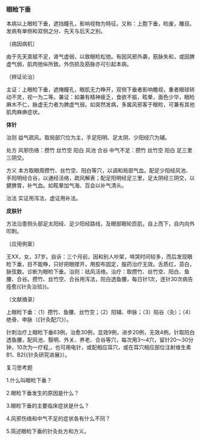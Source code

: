 ### 眼睑下垂

本病以上眼睑下垂，遮挡瞳孔，影响视物为特征。又称：上胞下垂，睑废，雕目。发病有单侧和双侧之分、先天与后天之别。

〔病因病机〕

由于先天禀赋不足，肾气虚弱，以致眼睑松弛。有因风邪外袭，筋脉失和，或因脾虚气弱，肌肉弛纵所致。外伤损及筋脉亦可引起本病。

〔辨证论治〕

主证：上眼睑下垂，遮掩瞳孔，眼肌无力睁开，双侧下垂者影响瞻视，重者眼球转动不灵，视一为二等。兼证：如兼有精神疲乏，食欲不振，眩晕，面色少华，眼睑麻木不仁，脉虚无力者为脾虚气弱。如突然发病，多属风邪客于眼睑，可兼有其他肌肉麻痹症状。

**体针**

治则   益气疏风。取局部穴位为主，手足阳明、足太阴、少阳经穴为辅。

处方   风邪伤络：攒竹   丝竹空    阳白    风池   合谷    中气不足：攒竹    丝竹空    阳白    足三里    三阴交。

方义    本方取眼周攒竹、丝竹空、阳白等穴，以调和局部气血。配足少阳经风池、手阳明经合谷，以通经活络，疏风解表；配足阳明经足三里，足太阴经三阴交，以健脾胃，补气血。如眩晕加气海、百会以补气清头。

治法    实证用泻法，虚证用补法。

**皮肤针**

方法沿患侧头部足太阳经、足少阳经路线，及眼部眼轮匝肌，自上而下，自内向外叩刺。

〔应用例案〕

王XX，女，37岁。自诉：三个月前，因和别人吵架，啼哭时间较多，而后发现眼睑下垂，目不能睁，只好把眼撑开，用胶布固定，服药治疗无效。舌质红，苔白，脉弦数。诊断为眼睑下垂。治则：祛风活络。治疗：取攒竹、丝竹空、阳白、鱼腰、合谷。攒竹、丝竹空、合谷用泻法，阳白透鱼腰，每日针1次，连针30次病告痊愈(《针灸治验》)。

〔文献摘录〕

上眼睑下垂：（1）攒竹、鱼腰、丝竹空；（2）阳辅、申脉；（3）陷谷（灸）；（4）绝骨、申脉（《针灸配穴》）。

针刺治疗上眼睑下垂63例，治愈30例，显效9例，进步20例，无效4例。针取阳白透鱼腰，配风池、翳明、外关、养老、合谷等穴，每次用3〜4穴，留针20〜30分钟，10次为一疗程,，也可用电针，或配相应耳穴，或在耳穴相应部位注射维生素B1、B2(《针灸研究进展》）。

复习思考题

1.什么叫眼睑下垂？

2.眼睑下垂发生的原因是什么？

3.眼睑下垂的主要临床症状是什么？

4.风邪伤络和中气不足的症状各有什么不同？

5.简述眼睑下垂的针灸处方和方义。